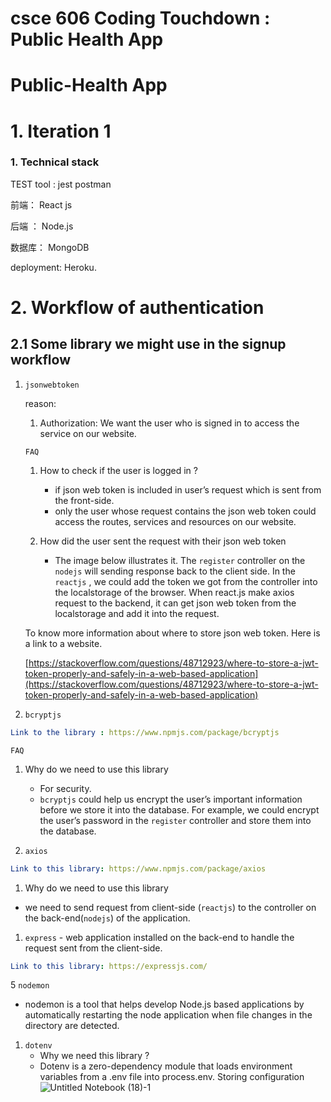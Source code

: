 # csce 606 Coding Touchdown : Public Health App
# Public-Health App

# 1. Iteration 1

### 1.  Technical stack

TEST tool : jest  postman

前端： React js 

后端 ： Node.js

数据库： MongoDB

deployment: Heroku. 

# 2. Workflow of authentication

## 2.1 Some library we might use in the signup workflow

1. `jsonwebtoken`
    
     reason:  
    
    1. Authorization: We want the user who is signed in to access the service on our website.   
    
    `FAQ`
    
    1. How to check if the user is logged in ?
        - if json web token is included in user’s request which is sent from the front-side.
        - only the user whose request contains the json web token could access the routes, services and resources on our website.
    
    1. How did the user sent the request with their json web token
        - The image below illustrates it.  The `register` controller on the `nodejs`  will sending response back to the client side.  In the `reactjs` , we could add the token we got from the controller into the localstorage of the browser.  When react.js make axios request to the backend, it can get json web token from the localstorage and add it into the request.
    
     To know more information about where to store json web token. Here is a link to a website.
    
    [https://stackoverflow.com/questions/48712923/where-to-store-a-jwt-token-properly-and-safely-in-a-web-based-application](https://stackoverflow.com/questions/48712923/where-to-store-a-jwt-token-properly-and-safely-in-a-web-based-application)
    

1. `bcryptjs`

```yaml
Link to the library : https://www.npmjs.com/package/bcryptjs
```

`FAQ`

1. Why do we need to use this library 
    - For security.
    - `bcryptjs`  could help us encrypt the user’s important information before we store it into the database. For example, we could encrypt the user’s password in the `register` controller and store them into the database.

1. `axios`

```yaml
Link to this library: https://www.npmjs.com/package/axios
```

1. Why do we need to use this library 

- we need to send request from client-side (`reactjs`) to the controller on the back-end(`nodejs`) of the application.

1. `express` - web application installed on the back-end to handle the request sent from the client-side. 

```yaml
Link to this library: https://expressjs.com/
```

5 `nodemon`

- nodemon is a tool that helps develop Node.js based applications by automatically restarting the node application when file changes in the directory are detected.
1. `dotenv`
    - Why we need this library ?
    - Dotenv is a zero-dependency module that loads environment variables from a .env file into process.env. Storing configuration![Untitled Notebook (18)-1](https://user-images.githubusercontent.com/34131663/193482249-5aae643d-ff3d-425e-a7ac-e571a9ccbbe0.jpg)
